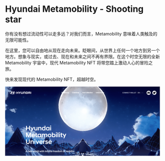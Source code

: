 # Hyundai Metamobility - Shooting star

你有没有想过流动性可以走多远？对我们而言，Metamobility 意味着人类触及的无限可能性。

在这里，您可以自由地从现在走向未来。眨眼间，从世界上任何一个地方到另一个地方。想象与现实，或过去、现在和未来之间不再有界限。在这个时空无限的全新 Metamobility 宇宙中，现代 Metamobility NFT 将带您踏上激动人心的冒险之旅。

快来发现现代的 Metamobility NFT，超越时空。

![nft](01.png)


